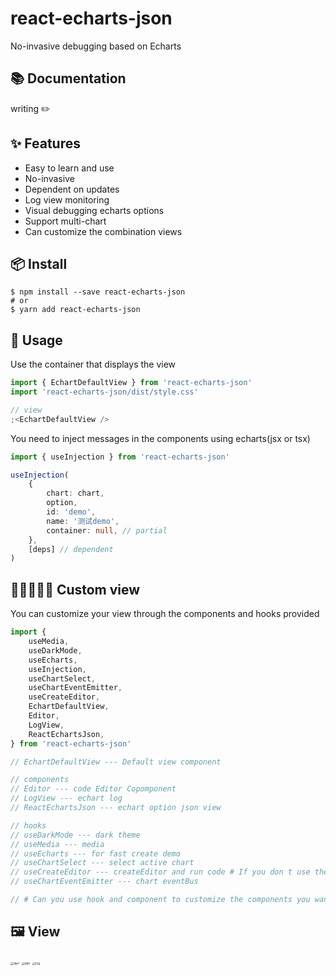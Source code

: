 # react-echarts-json

No-invasive debugging based on Echarts

## 📚 Documentation

writing ✏️

## ✨ Features

- Easy to learn and use
- No-invasive
- Dependent on updates
- Log view monitoring
- Visual debugging echarts options
- Support multi-chart
- Can customize the combination views

## 📦 Install

```
$ npm install --save react-echarts-json
# or
$ yarn add react-echarts-json
```

## 🔨 Usage

Use the container that displays the view

```typescript
import { EchartDefaultView } from 'react-echarts-json'
import 'react-echarts-json/dist/style.css'

// view
;<EchartDefaultView />
```

You need to inject messages in the components using echarts(jsx or tsx)

```typescript
import { useInjection } from 'react-echarts-json'

useInjection(
	{
		chart: chart,
		option,
		id: 'demo',
		name: '测试demo',
		container: null, // partial
	},
	[deps] // dependent
)
```

## 👨‍💻👩🏻‍💻 Custom view

You can customize your view through the components and hooks provided

```typescript
import {
	useMedia,
	useDarkMode,
	useEcharts,
	useInjection,
	useChartSelect,
	useChartEventEmitter,
	useCreateEditor,
	EchartDefaultView,
	Editor,
	LogView,
	ReactEchartsJson,
} from 'react-echarts-json'

// EchartDefaultView --- Default view component

// components
// Editor --- code Editor Copomponent
// LogView --- echart log
// ReactEchartsJson --- echart option json view

// hooks
// useDarkMode --- dark theme
// useMedia --- media
// useEcharts --- for fast create demo
// useChartSelect --- select active chart
// useCreateEditor --- createEditor and run code # If you don t use the Editor component then you need to use this hook
// useChartEventEmitter --- chart eventBus

// # Can you use hook and component to customize the components you want.The EchartDefaultView component is made up of them.
```

## 🖼 View

<img src="https://github.com/NelsonYong/react-echarts-json/blob/master/src/image/log.png?raw=true" alt="darl" style="zoom: 33%;" />

<img src="https://github.com/NelsonYong/react-echarts-json/blob/master/src/image/code.png?raw=true" alt="darl" style="zoom: 33%;" />

<img src="https://github.com/NelsonYong/react-echarts-json/blob/master/src/image/opt.png?raw=true" alt="log" style="zoom:33%;" />
